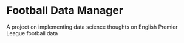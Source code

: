 # Football Data Manager
A project on implementing data science thoughts on English Premier League football data

